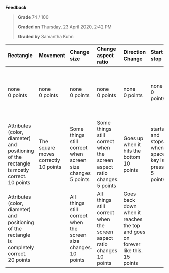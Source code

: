 **Feedback**

> **Grade** 74 / 100
>
> **Graded on** Thursday, 23 April 2020, 2:42 PM
>
> **Graded by** Samantha Kuhn


| **Rectangle** | **Movement** | **Change size** | **Change aspect ratio** | **Direction Change** | **Start stop** | **Moves in steps** | **Errors** |
| :--- | :--- | :--- | :--- | :--- | :--- | :--- | :--- |
| none<br>0 points | none<br>0 points | none<br>0 points | none<br>0 points | none<br>0 points | none<br>0 points | Major Error (including use of frameRate or delay)<br>-20 points |
| Attributes (color, diameter) and positioning of the rectangle is mostly correct.<br>10 points | The square moves correctly<br>10 points | Some things still correct when screen size changes<br>5 points | Some things still correct when the screen aspect ratio changes.<br>5 points | Goes up when it hits the bottom<br>10 points | starts and stops when space key is pressed<br>5 points | In some fashion<br>4 points | Error (including incorrect filename)<br>-10 points |
| Attributes (color, diameter) and positioning of the rectangle is completely correct.<br>20 points |  | All things still correct when the screen size changes.<br>10 points | All things still correct when the screen aspect ratio changes<br>10 points | Goes back down when it reaches the top and goes on forever like this.<br>15 points |  | Correctly<br>10 points | Minor error<br>-5 points |

